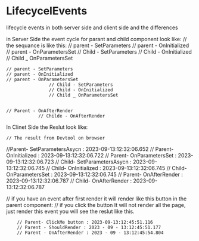 # LifecycelEvents
lifecycle events in both server side and client side and the differences

in Server Side the event cycle for parant and child component look like:  // the sequance is like this:
        // parent - SetParameters
        // parent - OnInitialized
        // parent - OnParametersSet
                    // Child - SetParameters
                    // Child - OnInitialized
                    // Child _ OnParametersSet

    // parent - SetParameters
    // parent - OnInitialized
    // parent - OnParametersSet
                    // Child - SetParameters
                    // Child - OnInitialized
                    // Child _ OnParametersSet


    // Parent - OnAfterRender
                // Childe - OnAfterRender


 In Clinet Side  the Reslut look like:
   
    // The result from Devtool on browser
 //Parent- SetParametersAsycn : 2023-09-13:12:32:06.652
// Parent- OnInitialized : 2023-09-13:12:32:06.722
// Parent- OnParametersSet : 2023-09-13:12:32:06.723
        // Child- SetParametersAsycn : 2023-09-13:12:32:06.745
        // Child- OnInitialized : 2023-09-13:12:32:06.745
        // Child- OnParametersSet : 2023-09-13:12:32:06.745
// Parent- OnAfterRender : 2023-09-13:12:32:06.787
        // Child- OnAfterRender : 2023-09-13:12:32:06.787

// if you  have an event after first render it will render like this button in the parent component:
 // if you click the button It will not render all the page, just render this event you will see the reslut like this.

        // Parent- ClickMe button : 2023-09-13:12:45:51.116
        // Parent - ShouldRender : 2023 - 09 - 13:12:45:51.177
        // Parent - OnAfterRender : 2023 - 09 - 13:12:45:54.804
